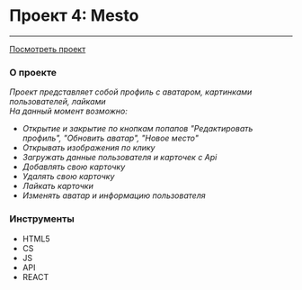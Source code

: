# Проект 4: Mesto
--------------------------
[Посмотреть проект](https://mariaaddict.github.io/mesto-react/ "Добро пожаловать")

### О проекте  
_Проект представляет собой профиль с аватаром, картинками пользователей, лайками_   
_На данный момент возможно:_ 
* _Открытие и закрытие по кнопкам попапов "Редактировать профиль", "Обновить аватар", "Новое место"_ 
* _Открывать изображения по клику_
* _Загружать данные пользователя и карточек с Api_  
* _Добавлять свою карточку_
* _Удалять свою карточку_
* _Лайкать карточки_
* _Изменять аватар и информацию пользователя_

### Инструменты 

* HTML5  
* CS  
* JS    
* API  
* REACT